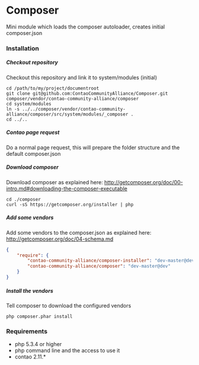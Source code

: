 Composer
========

Mini module which loads the composer autoloader, creates initial composer.json

### Installation

##### Checkout repository

Checkout this repository and link it to system/modules (initial)

```
cd /path/to/my/project/documentroot
git clone git@github.com:ContaoCommunityAlliance/Composer.git composer/vendor/contao-community-alliance/composer
cd system/modules
ln -s ../../composer/vendor/contao-community-alliance/composer/src/system/modules/_composer .
cd ../..
```

##### Contao page request

Do a normal page request, this will prepare the folder structure and the default composer.json

##### Download composer

Download composer as explained here: http://getcomposer.org/doc/00-intro.md#downloading-the-composer-executable

```
cd ./composer
curl -sS https://getcomposer.org/installer | php
```

##### Add some vendors

Add some vendors to the composer.json as explained here: http://getcomposer.org/doc/04-schema.md

```json
{
    "require": {
        "contao-community-alliance/composer-installer": "dev-master@dev",
        "contao-community-alliance/composer": "dev-master@dev"
    }
}
```

##### Install the vendors

Tell composer to download the configured vendors

```
php composer.phar install
```


### Requirements
* php 5.3.4 or higher
* php command line and the access to use it
* contao 2.11.*
